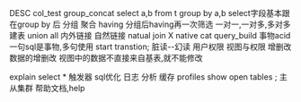 DESC col_test
group_concat
select a,b from t group by a,b
select字段基本跟在group by 后
分组 聚合 having  分组后having再一次筛选
一对一,一对多,多对多建表
union all
内外链接  自然链接 natual join X
native cat query_build
事物acid
一句sql是事物,多句使用 start transtion;
脏读--幻读
用户权限
视图与权限 增删改  数据的增删改 视图中的数据不直接来自基表,就不能修改

explain select *
触发器
sql优化 日志 分析 缓存 profiles
show open tables ;
主从集群
帮助文档,help